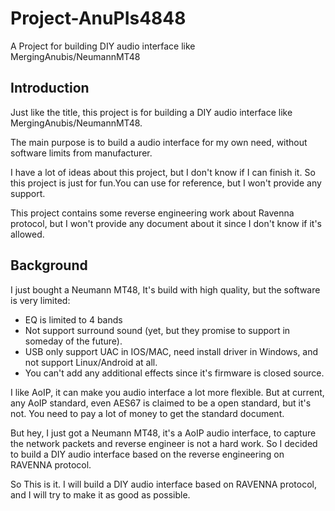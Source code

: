 # Project-AnuPIs4848
A Project for building DIY audio interface like MergingAnubis/NeumannMT48

## Introduction

Just like the title, this project is for building a DIY audio interface like MergingAnubis/NeumannMT48.

The main purpose is to build a audio interface for my own need, without software limits from  manufacturer.

I have a lot of ideas about this project, but I don't know if I can finish it. So this project is just for fun.You can use for reference, but I won't provide any support.

This project contains some reverse engineering work about Ravenna protocol, but I won't provide any document about it since I don't know if it's allowed.

## Background

I just bought a Neumann MT48, It's build with high quality, but the software is very limited:

* EQ is limited to 4 bands
* Not support surround sound (yet, but they promise to support in someday of the future).
* USB only support UAC in IOS/MAC, need install driver in Windows, and not support Linux/Android at all.
* You can't add any additional effects since it's firmware is closed source.

I like AoIP, it can make you audio interface a lot more flexible. But at current, any AoIP standard, even AES67 is claimed to be a open standard, but it's not. You need to pay a lot of money to get the standard document.

But hey, I just got a Neumann MT48, it's a AoIP audio interface, to capture the network packets and reverse engineer is not a hard work. So I decided to build a DIY audio interface based on the reverse engineering on RAVENNA protocol.

So This is it. I will build a DIY audio interface based on RAVENNA protocol, and I will try to make it as good as possible.


